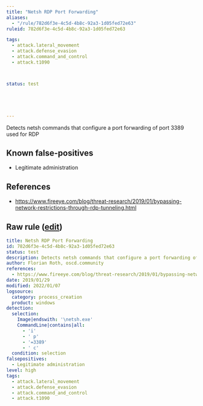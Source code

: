 ```yaml
---
title: "Netsh RDP Port Forwarding"
aliases:
  - "/rule/782d6f3e-4c5d-4b8c-92a3-1d05fed72e63"
ruleid: 782d6f3e-4c5d-4b8c-92a3-1d05fed72e63

tags:
  - attack.lateral_movement
  - attack.defense_evasion
  - attack.command_and_control
  - attack.t1090



status: test





---
```


Detects netsh commands that configure a port forwarding of port 3389 used for RDP

<!--more-->


## Known false-positives

* Legitimate administration



## References

* https://www.fireeye.com/blog/threat-research/2019/01/bypassing-network-restrictions-through-rdp-tunneling.html


## Raw rule ([edit](https://github.com/SigmaHQ/sigma/edit/master/rules/windows/process_creation/proc_creation_win_netsh_port_fwd_3389.yml))
```yaml
title: Netsh RDP Port Forwarding
id: 782d6f3e-4c5d-4b8c-92a3-1d05fed72e63
status: test
description: Detects netsh commands that configure a port forwarding of port 3389 used for RDP
author: Florian Roth, oscd.community
references:
  - https://www.fireeye.com/blog/threat-research/2019/01/bypassing-network-restrictions-through-rdp-tunneling.html
date: 2019/01/29
modified: 2022/01/07
logsource:
  category: process_creation
  product: windows
detection:
  selection:
    Image|endswith: '\netsh.exe'
    CommandLine|contains|all:
      - 'i'
      - ' p'
      - '=3389'
      - ' c'
  condition: selection
falsepositives:
  - Legitimate administration
level: high
tags:
  - attack.lateral_movement
  - attack.defense_evasion
  - attack.command_and_control
  - attack.t1090

```
